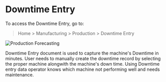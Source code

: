 <!-- add-breadcrumbs -->
# Downtime Entry

To access the Downtime Entry, go to:

> Home > Manufacturing > Production > Downtime Entry

<img class="screenshot" alt="Production Forecasting" src="{{docs_base_url}}/v12/assets/img/manufacturing/downtime-entry.png">

Downtime Entry document is used to capture the machine's Downtime in minutes. User needs to manually create the downtime record by selecting the proper machine alongwith the machine's down time. Using Downtime entry data operator knows which machine not performing well and needs maintenance.
